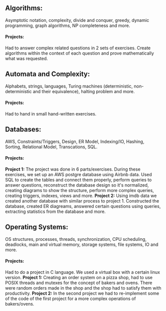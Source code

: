 ## Algorithms: 
Asymptotic notation, complexity, divide and conquer, greedy, dynamic programming, graph algorithms, NP completeness and more. 
#### Projects: 
Had to answer complex related questions in 2 sets of exercises. Create algorithms within the context of each question and prove mathematically what was requested.

## Automata and Complexity: 
Alphabets, strings, languages, Turing machines (deterministic, non-deterministic and their equivalence), halting problem and more. 
#### Projects: 
Had to hand in small hand-written exercises.

## Databases: 
AWS, Constraints/Triggers, Design, ER Model, Indexing/IO, Hashing, Sorting, Relational Model, Transcations, SQL. 
#### Projects: 
**Project 1:** The project was done in 6 parts/exercises. During these exercises, we set up an AWS postgre database using Airbnb data. Used SQL to create the tables and connect them properly, perform queries to answer questions, reconstruct the database design so it's normalized, creating diagrams to show the structure, perform more complex queries, creating triggers, indexes, views and more.
**Project 2:** Using imdb data we created another database with similar process to project 1. Constructed the database, created ER diagreams, answered certain questions using queries, extracting statistics from the database and more.

## Operating Systems: 
OS structures, processes, threads, synchronization, CPU scheduling, deadlocks, main and virtual memory, storage systems, file systems, IO and more.
#### Projects: 
Had to do a project in C language. We used a virtual box with a certain linux version. 
**Project 1:** Creating an order system on a pizza shop, had to use POSIX threads and mutexes for the concept of bakers and ovens. There were random orders made in the shop and the shop had to satisfy them with productivity.
**Project 2:** In the second project we had to re-implement some of the code of the first project for a more complex operations of bakers/ovens.

